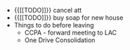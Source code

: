 - {{[[TODO]]}} cancel att 
- {{[[TODO]]}} buy soap for new house 
- Things to do before leaving 
    - CCPA - forward meeting to LAC
    - One Drive Consolidation
